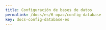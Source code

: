 ```yaml
---
title: Configuración de bases de datos
permalink: /docs/es/6-opac/config-database
key: docs-config-database-es
---
```

